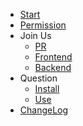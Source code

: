 
* [Start](en/start/index.md)
* [Permission](en/permission/index.md)
* Join Us
  * [PR](en/develop/pr.md)
  * [Frontend](en/develop/frontend.md)
  * [Backend](en/develop/backend.md)
* Question
  * [Install](en/question/install.md)
  * [Use](en/question/use.md)
* [ChangeLog](changelog/index.md)